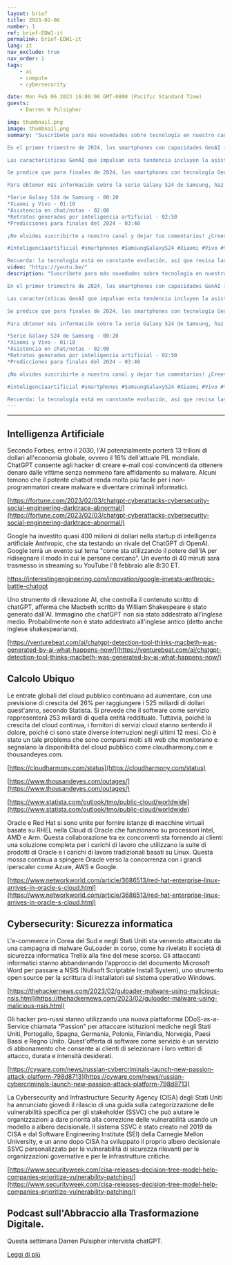 ```yaml
---
layout: brief
title: 2023-02-06
number: 1
ref: brief-EDW1-it
permalink: brief-EDW1-it
lang: it
nav_exclude: true
nav_order: 1
tags:
    - ai
    - compute
    - cybersecurity

date: Mon Feb 06 2023 16:00:00 GMT-0800 (Pacific Standard Time)
guests:
    - Darren W Pulsipher

img: thumbnail.png
image: thumbnail.png
summary: "Suscríbete para más novedades sobre tecnología en nuestro canal.

En el primer trimestre de 2024, los smartphones con capacidades GenAI incrementaron su cuota de mercado de un 1.3% a un 6%. El segmento premium lidera el camino con la serie Galaxy S24 de Samsung ocupando los tres primeros lugares en la lista de ventas. Las marcas chinas como Xiaomi y Vivo también mostraron un fuerte rendimiento, ocupando seis de los diez primeros puestos.

Las características GenAI que impulsan esta tendencia incluyen la asistencia en chat/notas y retratos creados con inteligencia artificial. La asistencia en chat/notas utiliza algoritmos de inteligencia artificial para mejorar la toma de notas y mensajería. Por otro lado, los retratos generados por inteligencia artificial utilizan esta misma tecnología para crear pinturas realistas.

Se predice que para finales de 2024, los smartphones con tecnología GenAI representarán el 11% del mercado de telefonía móvil. Estas cifras destacan la creciente demanda de teléfonos inteligentes con capacidades avanzadas. Además, subrayan la respuesta positiva de los consumidores hacia las mejoras en la inteligencia artificial.

Para obtener más información sobre la serie Galaxy S24 de Samsung, haz clic en este enlace (insertar enlace aquí). Sigue las novedades de la tecnología GenAI en nuestro canal (insertar enlace del canal aquí).

*Serie Galaxy S24 de Samsung - 00:20
*Xiaomi y Vivo - 01:10
*Asistencia en chat/notas - 02:00
*Retratos generados por inteligencia artificial - 02:50
*Predicciones para finales del 2024 - 03:40

¡No olvides suscribirte a nuestro canal y dejar tus comentarios! ¿Crees que las mejoras en la inteligencia artificial te influenciarán a cambiar de smartphone? ¡Queremos saber tu opinión!

#inteligenciaartificial #smartphones #SamsungGalaxyS24 #Xiaomi #Vivo #tecnologíaGenAI

Recuerda: la tecnología está en constante evolución, así que revisa las descripciones de nuestros videos regularmente para mantenerse al día con las últimas actualizaciones.Blog: https://embracingdigital.org/brief-EDW70-esPodcast: https://share.transistor.fm/s/1792d234"
video: "https://youtu.be/"
description: "Suscríbete para más novedades sobre tecnología en nuestro canal.

En el primer trimestre de 2024, los smartphones con capacidades GenAI incrementaron su cuota de mercado de un 1.3% a un 6%. El segmento premium lidera el camino con la serie Galaxy S24 de Samsung ocupando los tres primeros lugares en la lista de ventas. Las marcas chinas como Xiaomi y Vivo también mostraron un fuerte rendimiento, ocupando seis de los diez primeros puestos.

Las características GenAI que impulsan esta tendencia incluyen la asistencia en chat/notas y retratos creados con inteligencia artificial. La asistencia en chat/notas utiliza algoritmos de inteligencia artificial para mejorar la toma de notas y mensajería. Por otro lado, los retratos generados por inteligencia artificial utilizan esta misma tecnología para crear pinturas realistas.

Se predice que para finales de 2024, los smartphones con tecnología GenAI representarán el 11% del mercado de telefonía móvil. Estas cifras destacan la creciente demanda de teléfonos inteligentes con capacidades avanzadas. Además, subrayan la respuesta positiva de los consumidores hacia las mejoras en la inteligencia artificial.

Para obtener más información sobre la serie Galaxy S24 de Samsung, haz clic en este enlace (insertar enlace aquí). Sigue las novedades de la tecnología GenAI en nuestro canal (insertar enlace del canal aquí).

*Serie Galaxy S24 de Samsung - 00:20
*Xiaomi y Vivo - 01:10
*Asistencia en chat/notas - 02:00
*Retratos generados por inteligencia artificial - 02:50
*Predicciones para finales del 2024 - 03:40

¡No olvides suscribirte a nuestro canal y dejar tus comentarios! ¿Crees que las mejoras en la inteligencia artificial te influenciarán a cambiar de smartphone? ¡Queremos saber tu opinión!

#inteligenciaartificial #smartphones #SamsungGalaxyS24 #Xiaomi #Vivo #tecnologíaGenAI

Recuerda: la tecnología está en constante evolución, así que revisa las descripciones de nuestros videos regularmente para mantenerse al día con las últimas actualizaciones.Blog: https://embracingdigital.org/brief-EDW70-esPodcast: https://share.transistor.fm/s/1792d234"
---
```






---

## Intelligenza Artificiale

Secondo Forbes, entro il 2030, l'AI potenzialmente porterà 13 trilioni di dollari all'economia globale, ovvero il 16% dell'attuale PIL mondiale. ChatGPT consente agli hacker di creare e-mail così convincenti da ottenere denaro dalle vittime senza nemmeno fare affidamento su malware. Alcuni temono che il potente chatbot renda molto più facile per i non-programmatori creare malware e diventare criminali informatici.

[https://fortune.com/2023/02/03/chatgpt-cyberattacks-cybersecurity-social-engineering-darktrace-abnormal/](https://fortune.com/2023/02/03/chatgpt-cyberattacks-cybersecurity-social-engineering-darktrace-abnormal/)

Google ha investito quasi 400 milioni di dollari nella startup di intelligenza artificiale Anthropic, che sta testando un rivale del ChatGPT di OpenAI. Google terrà un evento sul tema "come sta utilizzando il potere dell'IA per ridisegnare il modo in cui le persone cercano". Un evento di 40 minuti sarà trasmesso in streaming su YouTube l'8 febbraio alle 8:30 ET.

[https://interestingengineering.com/innovation/google-invests-anthropic-battle-chatgpt ](https://interestingengineering.com/innovation/google-invests-anthropic-battle-chatgpt )

Uno strumento di rilevazione AI, che controlla il contenuto scritto di chatGPT, afferma che Macbeth scritto da William Shakespeare è stato generato dall'AI. Immagino che chatGPT non sia stato addestrato all'inglese medio. Probabilmente non è stato addestrato all'inglese antico (detto anche inglese shakespeariano).

[https://venturebeat.com/ai/chatgpt-detection-tool-thinks-macbeth-was-generated-by-ai-what-happens-now/](https://venturebeat.com/ai/chatgpt-detection-tool-thinks-macbeth-was-generated-by-ai-what-happens-now/)

## Calcolo Ubiquo

Le entrate globali del cloud pubblico continuano ad aumentare, con una previsione di crescita del 26% per raggiungere i 525 miliardi di dollari quest'anno, secondo Statista. Si prevede che il software come servizio rappresenterà 253 miliardi di quella entità reddituale. Tuttavia, poiché la crescita del cloud continua, i fornitori di servizi cloud stanno sentendo il dolore, poiché ci sono state diverse interruzioni negli ultimi 12 mesi. Ciò è stato un tale problema che sono comparsi molti siti web che monitorano e segnalano la disponibilità del cloud pubblico come cloudharmony.com e thousandeyes.com.

[https://cloudharmony.com/status](https://cloudharmony.com/status)

[https://www.thousandeyes.com/outages/](https://www.thousandeyes.com/outages/)

[https://www.statista.com/outlook/tmo/public-cloud/worldwide](https://www.statista.com/outlook/tmo/public-cloud/worldwide)

Oracle e Red Hat si sono unite per fornire istanze di macchine virtuali basate su RHEL nella Cloud di Oracle che funzionano su processori Intel, AMD e Arm. Questa collaborazione tra ex concorrenti sta fornendo ai clienti una soluzione completa per i carichi di lavoro che utilizzano la suite di prodotti di Oracle e i carichi di lavoro tradizionali basati su Linux. Questa mossa continua a spingere Oracle verso la concorrenza con i grandi iperscaler come Azure, AWS e Google.

[https://www.networkworld.com/article/3686513/red-hat-enterprise-linux-arrives-in-oracle-s-cloud.html](https://www.networkworld.com/article/3686513/red-hat-enterprise-linux-arrives-in-oracle-s-cloud.html)

## Cybersecurity: Sicurezza informatica

L'e-commerce in Corea del Sud e negli Stati Uniti sta venendo attaccato da una campagna di malware GuLoader in corso, come ha rivelato il società di sicurezza informatica Trellix alla fine del mese scorso. Gli attaccanti informatici stanno abbandonando l'approccio del documento Microsoft Word per passare a NSIS (Nullsoft Scriptable Install System), uno strumento open source per la scrittura di installatori sul sistema operativo Windows.

[https://thehackernews.com/2023/02/guloader-malware-using-malicious-nsis.html](https://thehackernews.com/2023/02/guloader-malware-using-malicious-nsis.html)

Gli hacker pro-russi stanno utilizzando una nuova piattaforma DDoS-as-a-Service chiamata "Passion" per attaccare istituzioni mediche negli Stati Uniti, Portogallo, Spagna, Germania, Polonia, Finlandia, Norvegia, Paesi Bassi e Regno Unito. Quest'offerta di software come servizio è un servizio di abbonamento che consente ai clienti di selezionare i loro vettori di attacco, durata e intensità desiderati.

[https://cyware.com/news/russian-cybercriminals-launch-new-passion-attack-platform-798d8713](https://cyware.com/news/russian-cybercriminals-launch-new-passion-attack-platform-798d8713)

La Cybersecurity and Infrastructure Security Agency (CISA) degli Stati Uniti ha annunciato giovedì il rilascio di una guida sulla categorizzazione delle vulnerabilità specifica per gli stakeholder (SSVC) che può aiutare le organizzazioni a dare priorità alla correzione delle vulnerabilità usando un modello a albero decisionale. Il sistema SSVC è stato creato nel 2019 da CISA e dal Software Engineering Institute (SEI) della Carnegie Mellon University, e un anno dopo CISA ha sviluppato il proprio albero decisionale SSVC personalizzato per le vulnerabilità di sicurezza rilevanti per le organizzazioni governative e per le infrastrutture critiche.

[https://www.securityweek.com/cisa-releases-decision-tree-model-help-companies-prioritize-vulnerability-patching/](https://www.securityweek.com/cisa-releases-decision-tree-model-help-companies-prioritize-vulnerability-patching/)

## Podcast sull'Abbraccio alla Trasformazione Digitale.

Questa settimana Darren Pulsipher intervista chatGPT.

[Leggi di più](https://www.embracingdigital.org/episodes-EDT122)


